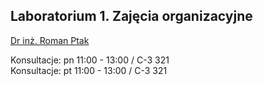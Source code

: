 ## Laboratorium 1. Zajęcia organizacyjne

[Dr inż. Roman Ptak](http://roman.ptak.staff.iiar.pwr.edu.pl)

Konsultacje: pn 11:00 - 13:00 / C-3 321  
Konsultacje: pt 11:00 - 13:00 / C-3 321  
